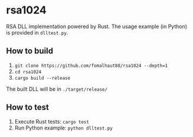 # rsa1024

RSA DLL implementation powered by Rust. 
The usage example (in Python) is provided in `dlltest.py`.

## How to build

1. `git clone https://github.com/fomalhaut88/rsa1024 --depth=1`
2. `cd rsa1024`
3. `cargo build --release`

The built DLL will be in `./target/release/`

## How to test

1. Execute Rust tests: `cargo test`
2. Run Python example: `python dlltest.py`